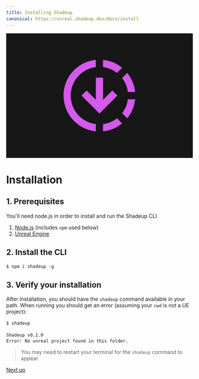 ```yaml
---
title: Installing Shadeup
canonical: https://unreal.shadeup.dev/docs/install
---
```


![Down arrow icon](img/install.jpg)

# Installation

## 1. Prerequisites

You'll need node.js in order to install and run the Shadeup CLI

1. [Node.js](https://nodejs.org/en/) (includes `npm` used below)
2. [Unreal Engine](https://www.unrealengine.com/en-US)

## 2. Install the CLI

```shell
$ npm i shadeup -g
```

## 3. Verify your installation

After installation, you should have the `shadeup` command available in your path.
When running you should get an error (assuming your `cwd` is not a UE project):

```shell
$ shadeup

Shadeup v0.1.0
Error: No unreal project found in this folder.
```

> You may need to restart your terminal for the `shadeup` command to appear

[Next up](->/docs/cli)
